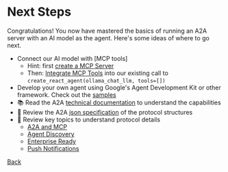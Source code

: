 # Next Steps

Congratulations! You now have mastered the basics of running an A2A server with an AI model as the agent. Here's some ideas of where to go next.

- Connect our AI model with [MCP tools]
  - Hint: first [create a MCP Server](https://modelcontextprotocol.io/quickstart/server)
  - Then: [Integrate MCP Tools](https://github.com/langchain-ai/langchain-mcp-adapters?tab=readme-ov-file#client) into our existing call to `create_react_agent(ollama_chat_llm, tools=[])`
- Develop your own agent using Google's Agent Development Kit or other framework. Check out the [samples](https://github.com/google/A2A/tree/main/samples/python/agents)
- 📚 Read the A2A [technical documentation](https://google.github.io/A2A/#/documentation) to understand the capabilities
- 📝 Review the A2A [json specification](/specification) of the protocol structures
- 📑 Review key topics to understand protocol details
  - [A2A and MCP](https://google.github.io/A2A/#/topics/a2a_and_mcp.md)
  - [Agent Discovery](https://google.github.io/A2A/#/topics/agent_discovery.md)
  - [Enterprise Ready](https://google.github.io/A2A/#/topics/enterprise_ready.md)
  - [Push Notifications](https://google.github.io/A2A/#/topics/push_notifications.md)

<div class="bottom-buttons" style="flex flex-row">
  <a href="#/tutorials/python/8_agent_capabilities.md" class="back-button">Back</a>
  <span></span>
</div>
